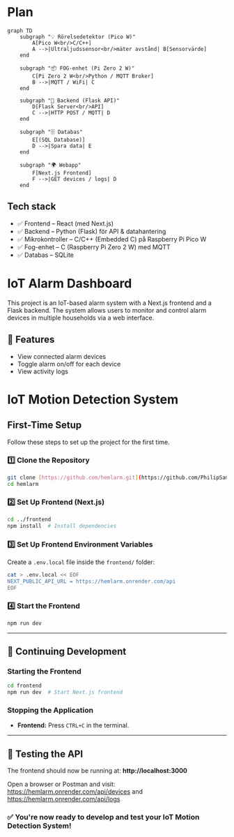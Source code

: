 # Plan

```mermaid
graph TD
    subgraph "💡 Rörelsedetektor (Pico W)"
        A[Pico W<br/>C/C++]
        A -->|Ultraljudssensor<br/>mäter avstånd| B[Sensorvärde]
    end

    subgraph "📦 FOG-enhet (Pi Zero 2 W)"
        C[Pi Zero 2 W<br/>Python / MQTT Broker]
        B -->|MQTT / WiFi| C
    end

    subgraph "🧠 Backend (Flask API)"
        D[Flask Server<br/>API]
        C -->|HTTP POST / MQTT| D
    end

    subgraph "🗄️ Databas"
        E[(SQL Database)]
        D -->|Spara data| E
    end

    subgraph "🌍 Webapp"
        F[Next.js Frontend]
        F -->|GET devices / logs| D
    end
```
## Tech stack

- ✅ Frontend – React (med Next.js)
- ✅ Backend – Python (Flask) för API & datahantering
- ✅ Mikrokontroller – C/C++ (Embedded C) på Raspberry Pi Pico W
- ✅ Fog-enhet – C (Raspberry Pi Zero 2 W) med MQTT
- ✅ Databas – SQLite


# IoT Alarm Dashboard

This project is an IoT-based alarm system with a Next.js frontend and a Flask backend. The system allows users to monitor and control alarm devices in multiple households via a web interface.

## 🚀 Features
- View connected alarm devices
- Toggle alarm on/off for each device
- View activity logs

# IoT Motion Detection System

## First-Time Setup

Follow these steps to set up the project for the first time.

### 1️⃣ **Clone the Repository**
```bash
git clone [https://github.com/hemlarm.git](https://github.com/PhilipSamuelsson/hemlarm.git)
cd hemlarm
```

### 2️⃣ **Set Up Frontend (Next.js)**
```bash
cd ../frontend
npm install  # Install dependencies
```

### 3️⃣ **Set Up Frontend Environment Variables**
Create a `.env.local` file inside the `frontend/` folder:
```bash
cat > .env.local << EOF
NEXT_PUBLIC_API_URL = https://hemlarm.onrender.com/api
EOF
```

### 4️⃣ **Start the Frontend**
```bash
npm run dev
```

---

## 🔄 Continuing Development

### **Starting the Frontend**
```bash
cd frontend
npm run dev  # Start Next.js frontend
```

### **Stopping the Application**
- **Frontend:** Press `CTRL+C` in the terminal.
---


## 🧪 Testing the API 
The frontend should now be running at: **http://localhost:3000** 

Open a browser or Postman and visit: 
https://hemlarm.onrender.com/api/devices 
and
https://hemlarm.onrender.com/api/logs

### ✅ You're now ready to develop and test your IoT Motion Detection System!
